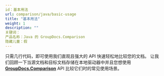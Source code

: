 ```yaml
---
id：基本用法
url: comparison/java/basic-usage
title: "基本用法"
weight: 1
description: ""
关键词：
产品名称：Java 的 GroupDocs.Comparison
隐藏儿童：假
---
```

只需几行代码，即可使用我们直观且强大的 API 快速轻松地比较您的文档。
让我们回顾一下当源文档和目标文档存储在本地驱动器中并且您想使用 **[GroupDocs.Comparison](https://products.groupdocs.com/comparison/java)** API 比较它们时的常见使用场景。

